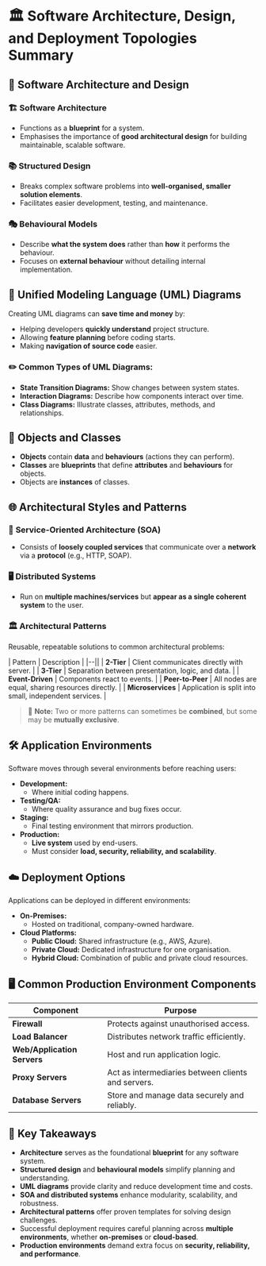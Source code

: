 # 🏛️ **Software Architecture, Design, and Deployment Topologies Summary**

## 🧩 **Software Architecture and Design**

### 🏗️ **Software Architecture**  
- Functions as a **blueprint** for a system.  
- Emphasises the importance of **good architectural design** for building maintainable, scalable software.  

### 📚 **Structured Design**  
- Breaks complex software problems into **well-organised, smaller solution elements**.  
- Facilitates easier development, testing, and maintenance.

### 🎭 **Behavioural Models**  
- Describe **what the system does** rather than **how** it performs the behaviour.  
- Focuses on **external behaviour** without detailing internal implementation.  



## 🧩 **Unified Modeling Language (UML) Diagrams**

Creating UML diagrams can **save time and money** by:  
- Helping developers **quickly understand** project structure.  
- Allowing **feature planning** before coding starts.  
- Making **navigation of source code** easier.

### ✏️ **Common Types of UML Diagrams:**  
- **State Transition Diagrams:** Show changes between system states.  
- **Interaction Diagrams:** Describe how components interact over time.  
- **Class Diagrams:** Illustrate classes, attributes, methods, and relationships.



## 🧱 **Objects and Classes**

- **Objects** contain **data** and **behaviours** (actions they can perform).  
- **Classes** are **blueprints** that define **attributes** and **behaviours** for objects.  
- Objects are **instances** of classes.



## 🌐 **Architectural Styles and Patterns**

### 🔗 **Service-Oriented Architecture (SOA)**  
- Consists of **loosely coupled services** that communicate over a **network** via a **protocol** (e.g., HTTP, SOAP).  

### 🖥️ **Distributed Systems**  
- Run on **multiple machines/services** but **appear as a single coherent system** to the user.

### 🏛 **Architectural Patterns**  
Reusable, repeatable solutions to common architectural problems:

| Pattern            | Description                                       |
|--||
| **2-Tier**          | Client communicates directly with server.         |
| **3-Tier**          | Separation between presentation, logic, and data. |
| **Event-Driven**    | Components react to events.                      |
| **Peer-to-Peer**    | All nodes are equal, sharing resources directly.  |
| **Microservices**   | Application is split into small, independent services. |

> 🔔 **Note:** Two or more patterns can sometimes be **combined**, but some may be **mutually exclusive**.



## 🛠 **Application Environments**

Software moves through several environments before reaching users:

- **Development:**  
  - Where initial coding happens.  
- **Testing/QA:**  
  - Where quality assurance and bug fixes occur.  
- **Staging:**  
  - Final testing environment that mirrors production.  
- **Production:**  
  - **Live system** used by end-users.  
  - Must consider **load, security, reliability, and scalability**.



## ☁️ **Deployment Options**

Applications can be deployed in different environments:

- **On-Premises:**  
  - Hosted on traditional, company-owned hardware.  
- **Cloud Platforms:**  
  - **Public Cloud:** Shared infrastructure (e.g., AWS, Azure).  
  - **Private Cloud:** Dedicated infrastructure for one organisation.  
  - **Hybrid Cloud:** Combination of public and private cloud resources.



## 🖥️ **Common Production Environment Components**

| Component           | Purpose                                             |
|-|--|
| **Firewall**         | Protects against unauthorised access.               |
| **Load Balancer**    | Distributes network traffic efficiently.            |
| **Web/Application Servers** | Host and run application logic.               |
| **Proxy Servers**    | Act as intermediaries between clients and servers.  |
| **Database Servers** | Store and manage data securely and reliably.        |



## 🚀 **Key Takeaways**

- **Architecture** serves as the foundational **blueprint** for any software system.  
- **Structured design** and **behavioural models** simplify planning and understanding.  
- **UML diagrams** provide clarity and reduce development time and costs.  
- **SOA and distributed systems** enhance modularity, scalability, and robustness.  
- **Architectural patterns** offer proven templates for solving design challenges.  
- Successful deployment requires careful planning across **multiple environments**, whether **on-premises** or **cloud-based**.  
- **Production environments** demand extra focus on **security, reliability, and performance**.
